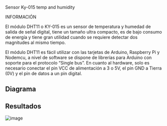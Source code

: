 Sensor Ky-015 temp and humidity

INFORMACIÓN

El módulo DHT11 o KY-015 es un sensor de temperatura y humedad de salida de señal digital, tiene un tamaño ultra compacto, es de bajo consumo de energía y tiene gran utilidad cuando se requiere detectar dos magnitudes al mismo tiempo.

El módulo DHT11 es fácil utilizar con las tarjetas de Arduino, Raspberry Pi y Nodemcu, a nivel de software se dispone de librerías para Arduino con soporte para el protocolo “Single bus”. En cuanto al hardware, solo es necesario conectar el pin VCC de alimentación a 3 o 5V, el pin GND a Tierra (0V) y el pin de datos a un pin digital.


<h2>Diagrama</h2>


<h2>Resultados</h2>


![image](Ky-015.gif)

